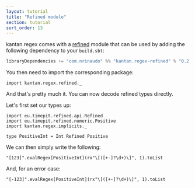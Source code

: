 ```yaml
---
layout: tutorial
title: "Refined module"
section: tutorial
sort_order: 13
---
```

kantan.regex comes with a [refined](https://github.com/fthomas/refined) module that can be used
by adding the following dependency to your `build.sbt`:

```scala
libraryDependencies += "com.nrinaudo" %% "kantan.regex-refined" % "0.2.0"
```

You then need to import the corresponding package:

```tut:silent
import kantan.regex.refined._
```

And that's pretty much it. You can now decode refined types directly.

Let's first set our types up:

```tut:silent
import eu.timepit.refined.api.Refined
import eu.timepit.refined.numeric.Positive
import kantan.regex.implicits._

type PositiveInt = Int Refined Positive
```

We can then simply write the following:

```tut
"[123]".evalRegex[PositiveInt](rx"\[([+-]?\d+)\]", 1).toList
```

And, for an error case:

```tut
"[-123]".evalRegex[PositiveInt](rx"\[([+-]?\d+)\]", 1).toList
```
